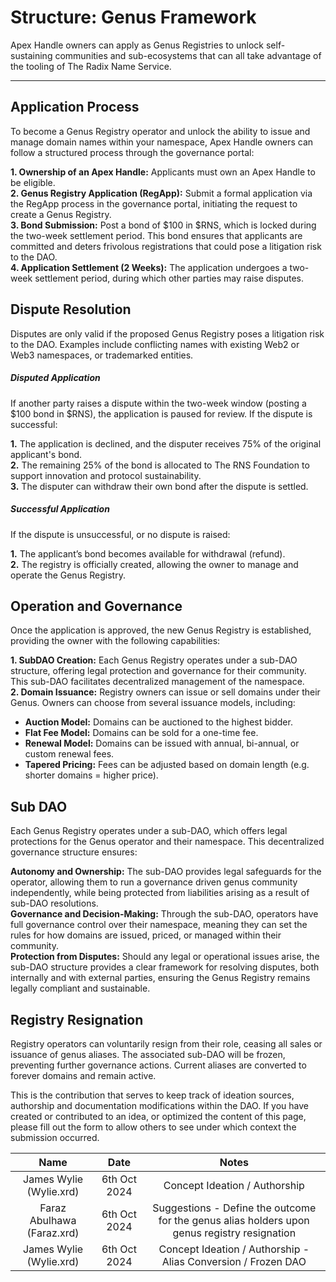 # Structure: Genus Framework

Apex Handle owners can apply as Genus Registries to unlock self-sustaining communities and sub-ecosystems that can all take advantage of the tooling of The Radix Name Service.

---

## Application Process

To become a Genus Registry operator and unlock the ability to issue and manage domain names within your namespace, Apex Handle owners can follow a structured process through the governance portal:

**1. Ownership of an Apex Handle:** Applicants must own an Apex Handle to be eligible.<br />
**2. Genus Registry Application (RegApp):** Submit a formal application via the RegApp process in the governance portal, initiating the request to create a Genus Registry.<br />
**3. Bond Submission:** Post a bond of $100 in $RNS, which is locked during the two-week settlement period. This bond ensures that applicants are committed and deters frivolous registrations that could pose a litigation risk to the DAO.<br />
**4. Application Settlement (2 Weeks):** The application undergoes a two-week settlement period, during which other parties may raise disputes.

## Dispute Resolution

Disputes are only valid if the proposed Genus Registry poses a litigation risk to the DAO. Examples include conflicting names with existing Web2 or Web3 namespaces, or trademarked entities.

##### Disputed Application

If another party raises a dispute within the two-week window (posting a $100 bond in $RNS), the application is paused for review. If the dispute is successful:

**1.** The application is declined, and the disputer receives 75% of the original applicant's bond.<br />
**2.** The remaining 25% of the bond is allocated to The RNS Foundation to support innovation and protocol sustainability.<br />
**3.** The disputer can withdraw their own bond after the dispute is settled.

##### Successful Application

If the dispute is unsuccessful, or no dispute is raised:

**1.** The applicant’s bond becomes available for withdrawal (refund).<br />
**2.** The registry is officially created, allowing the owner to manage and operate the Genus Registry.

## Operation and Governance

Once the application is approved, the new Genus Registry is established, providing the owner with the following capabilities:

**1. SubDAO Creation:** Each Genus Registry operates under a sub-DAO structure, offering legal protection and governance for their community. This sub-DAO facilitates decentralized management of the namespace.<br />
**2. Domain Issuance:** Registry owners can issue or sell domains under their Genus. Owners can choose from several issuance models, including:

- **Auction Model:** Domains can be auctioned to the highest bidder.
- **Flat Fee Model:** Domains can be sold for a one-time fee.
- **Renewal Model:** Domains can be issued with annual, bi-annual, or custom renewal fees.
- **Tapered Pricing:** Fees can be adjusted based on domain length (e.g. shorter domains = higher price).

## Sub DAO

Each Genus Registry operates under a sub-DAO, which offers legal protections for the Genus operator and their namespace. This decentralized governance structure ensures:

**Autonomy and Ownership:** The sub-DAO provides legal safeguards for the operator, allowing them to run a governance driven genus community independently, while being protected from liabilities arising as a result of sub-DAO resolutions.<br />
**Governance and Decision-Making:** Through the sub-DAO, operators have full governance control over their namespace, meaning they can set the rules for how domains are issued, priced, or managed within their community.<br />
**Protection from Disputes:** Should any legal or operational issues arise, the sub-DAO structure provides a clear framework for resolving disputes, both internally and with external parties, ensuring the Genus Registry remains legally compliant and sustainable.

## Registry Resignation

Registry operators can voluntarily resign from their role, ceasing all sales or issuance of genus aliases. The associated sub-DAO will be frozen, preventing further governance actions. Current aliases are converted to forever domains and remain active.

<!-- changelog:start -->

This is the contribution that serves to keep track of ideation sources, authorship and documentation modifications within the DAO. If you have created or contributed to an idea, or optimized the content of this page, please fill out the form to allow others to see under which context the submission occurred.

| Name  | Date            | Notes |
| :-----: | :---------------: | :---------------------------: |
| James Wylie (Wylie.xrd) | 6th Oct 2024 | Concept Ideation / Authorship |
| Faraz Abulhawa (Faraz.xrd) | 6th Oct 2024 | Suggestions - Define the outcome for the genus alias holders upon genus registry resignation |
| James Wylie (Wylie.xrd) | 6th Oct 2024 | Concept Ideation / Authorship - Alias Conversion / Frozen DAO |

<!-- changelog:end -->